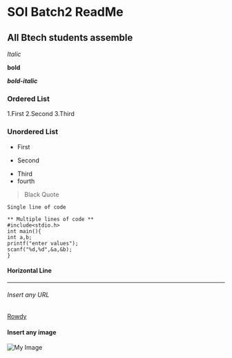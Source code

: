 # SOI Batch2 ReadMe
## All Btech students assemble

*Italic*

**bold**

***bold-italic***

### Ordered List
1.First
2.Second
3.Third

### Unordered List
- First
+ Second
- Third
- fourth

> Black Quote

`Single line of code`
```
** Multiple lines of code **
#include<stdio.h>
int main(){
int a,b;
printf("enter values");
scanf("%d,%d",&a,&b);
}
```
#### Horizontal Line
----

###### Insert any URL
[Rowdy](rowdy2.txt)

#### Insert any image
![My Image](https://e0.pxfuel.com/wallpapers/280/848/desktop-wallpaper-pspk.jpg)
